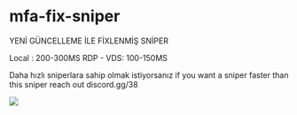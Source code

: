 # mfa-fix-sniper
YENİ GÜNCELLEME İLE FİXLENMİŞ SNİPER  

Local : 200-300MS RDP - VDS: 100-150MS 

Daha hızlı sniperlara sahip olmak istiyorsanız if you want a sniper faster than this sniper reach out discord.gg/38        

                                                                                                                                                                                              
  ![](https://komarev.com/ghpvc/?username=themorvay&amp;repo=mfa-fix-sniper&amp;color=green)

